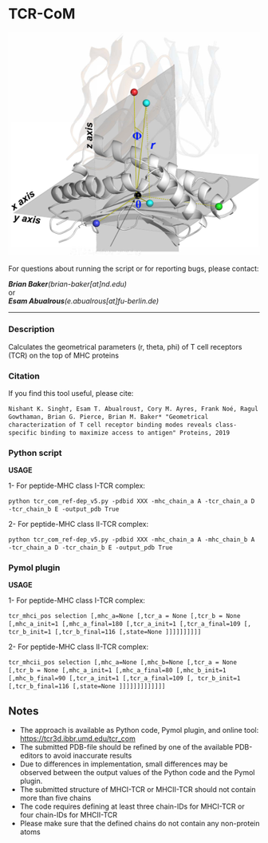 # TCR-CoM

<img src="images/figure_2_bmb.png" width="1000">


For questions about running the script or for reporting bugs, please contact:<br/>

   *__Brian Baker__(brian-baker[at]nd.edu)*<br/>
or<br/>
   *__Esam Abualrous__(e.abualrous[at]fu-berlin.de)*<br/>

-------
### Description
   Calculates the geometrical parameters (r, theta, phi) of T cell receptors (TCR) on the top of MHC proteins

### Citation
If you find this tool useful, please cite:
```
Nishant K. Singh†, Esam T. Abualrous†, Cory M. Ayres, Frank Noé, Ragul Gowthaman, Brian G. Pierce, Brian M. Baker* "Geometrical characterization of T cell receptor binding modes reveals class-specific binding to maximize access to antigen" Proteins, 2019
```

### Python script
__USAGE__

1- For peptide-MHC class I-TCR complex:
```
python tcr_com_ref-dep_v5.py -pdbid XXX -mhc_chain_a A -tcr_chain_a D -tcr_chain_b E -output_pdb True
```

2- For peptide-MHC class II-TCR complex:
```
python tcr_com_ref-dep_v5.py -pdbid XXX -mhc_chain_a A -mhc_chain_b A -tcr_chain_a D -tcr_chain_b E -output_pdb True
```

### Pymol plugin
__USAGE__

1- For peptide-MHC class I-TCR complex:
```
tcr_mhci_pos selection [,mhc_a=None [,tcr_a = None [,tcr_b = None [,mhc_a_init=1 [,mhc_a_final=180 [,tcr_a_init=1 [,tcr_a_final=109 [, tcr_b_init=1 [,tcr_b_final=116 [,state=None ]]]]]]]]]]
```

2- For peptide-MHC class II-TCR complex:
```
tcr_mhcii_pos selection [,mhc_a=None [,mhc_b=None [,tcr_a = None [,tcr_b = None [,mhc_a_init=1 [,mhc_a_final=80 [,mhc_b_init=1 [,mhc_b_final=90 [,tcr_a_init=1 [,tcr_a_final=109 [, tcr_b_init=1 [,tcr_b_final=116 [,state=None ]]]]]]]]]]]]]
```

**Notes**
---------
- The approach is available as Python code, Pymol plugin, and online tool: https://tcr3d.ibbr.umd.edu/tcr_com
- The submitted PDB-file should be refined by one of the available PDB-editors to avoid inaccurate results
- Due to differences in implementation, small differences may be observed between the output values of the Python code and the Pymol plugin.
- The submitted structure of MHCI-TCR or MHCII-TCR should not contain more than five chains
- The code requires defining at least three chain-IDs for MHCI-TCR or four chain-IDs for MHCII-TCR
- Please make sure that the defined chains do not contain any non-protein atoms
